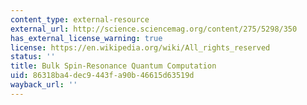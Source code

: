```yaml
---
content_type: external-resource
external_url: http://science.sciencemag.org/content/275/5298/350
has_external_license_warning: true
license: https://en.wikipedia.org/wiki/All_rights_reserved
status: ''
title: Bulk Spin-Resonance Quantum Computation
uid: 86318ba4-dec9-443f-a90b-46615d63519d
wayback_url: ''
---
```

